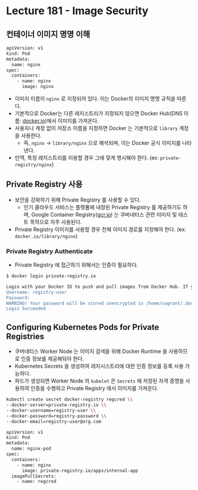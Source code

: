 # Lecture 181 - Image Security

## 컨테이너 이미지 명명 이해

```bash
apiVersion: v1
kind: Pod
metadata:
  name: nginx
spec:
  containers:
    - name: nginx
      image: nginx

```

- 이미지 이름이 `nginx` 로 지정되어 있다. 이는 Docker의 이미지 명명 규칙을 따른다.
- 기본적으로 Docker는 다른 레지스트리가 지정되지 않으면 Docker Hub(DNS 이름: [docker.io](http://docker.io/))에서 이미지를 가져온다.
- 사용자나 계정 없이 저장소 이름을 지정하면 Docker 는 기본적으로 `library` 계정을 사용한다.
    - 즉, `nginx` -> `library/nginx` 으로 해석되며, 이는 Docker 공식 이미지를 나타낸다.
- 만역, 특정 레지스트리를 이용할 경우 그에 맞게 명시해야 한다. (ex: `private-registry/nginx`)

## Private Registry 사용

- 보안을 강화하기 위해 Private Registry 를 사용할 수 있다.
    - 인기 클라우드 서비스는 플랫폼에 내장된 Private Registry 를 제공하기도 하며, Google Container Registry([gcr.io](http://gcr.io/)) 는 쿠버네티스 관련 이미지 및 테스트 목적으로 자주 사용된다.
- Private Registry 이미지를 사용할 경우 전체 이미지 경로를 지정해야 한다. (ex: `docker.io/library/nginx`)

### Private Registry Authenticate

- Private Registry 에 접근하기 위해서는 인증이 필요하다.

```bash
$ docker login private-registry.io

Login with your Docker ID to push and pull images from Docker Hub. If you don't have a Docker ID, head over to <https://hub.docker.com> to create one.
Username: registry-user
Password:
WARNING! Your password will be stored unencrypted in /home/vagrant/.docker/config.json.
Login Succeeded

```

## Configuring Kubernetes Pods for Private Registries

- 쿠버네티스 Worker Node 는 이미지 검색을 위해 Docker Runtime 을 사용하므로 인증 정보를 제공해둬야 한다.
- Kubernetes Secrets 을 생성하여 레지시스트리에 대한 인증 정보를 등록 사용 가능하다.
- 파드가 생성되면 Worker Node 의 `kubelet` 은 `Secrets` 에 저장된 자격 증명을 사용하여 인증을 수행하고 Private Registry 에서 이미지를 가져온다.

```bash
kubectl create secret docker-registry regcred \\
--docker-server=private-registry.io \\
--docker-username=registry-user \\
--docker-password=registry-password \\
--docker-email=registry-user@org.com

```

```bash
apiVersion: v1
kind: Pod
metadata:
  name: nginx-pod
spec:
  containers:
    - name: nginx
      image: private-registry.io/apps/internal-app
  imagePullSecrets:
    - name: regcred

```